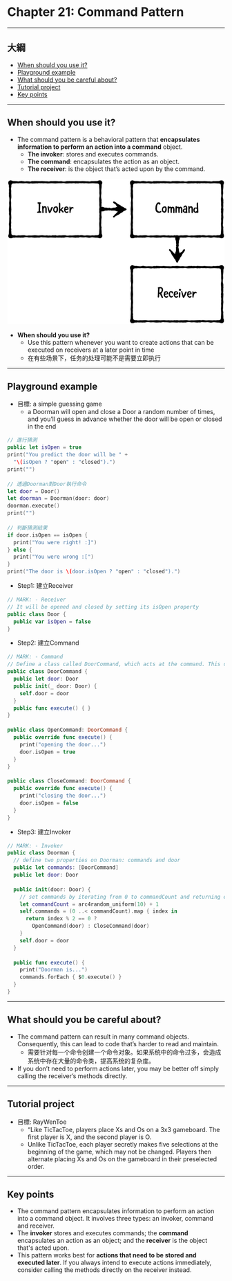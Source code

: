 # Chapter 21: Command Pattern

------

## 大綱

- [When should you use it?](#1)
- [Playground example](#2)
- [What should you be careful about?](#3)
- [Tutorial project](#4)
- [Key points](#5)

------

<h2 id="1">When should you use it?</h2>

- The command pattern is a behavioral pattern that **encapsulates information to perform an action into a command** object.
  - **The invoker**: stores and executes commands.
  - **The command**: encapsulates the action as an object.
  - **The receiver**: is the object that’s acted upon by the command.

![](../.gitbook/assets/25.png)

- **When should you use it?**
  - Use this pattern whenever you want to create actions that can be executed on receivers at a later point in time
  - 在有些场景下，任务的处理可能不是需要立即执行

------

<h2 id="2">Playground example</h2>

- 目標: a simple guessing game
  - a Doorman will open and close a Door a random number of times, and you’ll guess in advance whether the door will be open or closed in the end

```Swift
// 進行猜測
public let isOpen = true
print("You predict the door will be " +
  "\(isOpen ? "open" : "closed").")
print("")

// 透過Doorman對Door執行命令
let door = Door()
let doorman = Doorman(door: door)
doorman.execute()
print("")

// 判斷猜測結果
if door.isOpen == isOpen {
  print("You were right! :]")
} else {
  print("You were wrong :[")
}
print("The door is \(door.isOpen ? "open" : "closed").")

```

- Step1: 建立Receiver

```Swift
// MARK: - Receiver
// It will be opened and closed by setting its isOpen property
public class Door {
  public var isOpen = false
}
```

- Step2: 建立Command

```Swift
// MARK: - Command
// Define a class called DoorCommand, which acts at the command. This class is intended to be an abstract base class
public class DoorCommand {
  public let door: Door
  public init(_ door: Door) {
    self.door = door
  }
  public func execute() { }
}

public class OpenCommand: DoorCommand {
  public override func execute() {
    print("opening the door...")
    door.isOpen = true
  }
}

public class CloseCommand: DoorCommand {
  public override func execute() {
    print("closing the door...")
    door.isOpen = false
  }
}
```

- Step3: 建立Invoker

```Swift
// MARK: - Invoker
public class Doorman {
  // define two properties on Doorman: commands and door
  public let commands: [DoorCommand]
  public let door: Door
  
  public init(door: Door) {
    // set commands by iterating from 0 to commandCount and returning either an OpenCommand or CloseCommand based on whether or not the index is even
    let commandCount = arc4random_uniform(10) + 1
    self.commands = (0 ..< commandCount).map { index in
      return index % 2 == 0 ?
        OpenCommand(door) : CloseCommand(door)
    }
    self.door = door
  }
  
  public func execute() {
    print("Doorman is...")
    commands.forEach { $0.execute() }
  }
}
```

------

<h2 id="3">What should you be careful about?</h2>

- The command pattern can result in many command objects. Consequently, this can lead to code that’s harder to read and maintain. 
  - 需要针对每一个命令创建一个命令对象。如果系统中的命令过多，会造成系统中存在大量的命令类，提高系统的复杂度。
- If you don’t need to perform actions later, you may be better off simply calling the receiver’s methods directly.

------

<h2 id="4">Tutorial project</h2>

- 目標: RayWenToe
  - “Like TicTacToe, players place Xs and Os on a 3x3 gameboard. The first player is X, and the second player is O.
  - Unlike TicTacToe, each player secretly makes five selections at the beginning of the game, which may not be changed. Players then alternate placing Xs and Os on the gameboard in their preselected order.

------

<h2 id="5">Key points</h2>

- The command pattern encapsulates information to perform an action into a command object. It involves three types: an invoker, command and receiver.
- The **invoker** stores and executes commands; the **command** encapsulates an action as an object; and the **receiver** is the object that's acted upon.
- This pattern works best for **actions that need to be stored and executed later**. If you always intend to execute actions immediately, consider calling the methods directly on the receiver instead.
